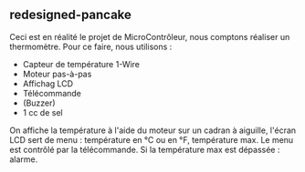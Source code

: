 ## redesigned-pancake

Ceci est en réalité le projet de MicroContrôleur, nous comptons réaliser un thermomètre. Pour ce faire, nous utilisons :
 - Capteur de température 1-Wire
 - Moteur pas-à-pas
 - Affichag LCD
 - Télécommande
 - (Buzzer)
 - 1 cc de sel

On affiche la température à l'aide du moteur sur un cadran à aiguille, l'écran LCD sert de menu : température en °C ou en °F, température max. Le menu est contrôlé par la télécommande. Si la température max est dépassée : alarme.
